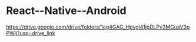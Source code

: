 # React--Native--Android
https://drive.google.com/drive/folders/1eg4GAG_Hpvgi41jpDLPv3MGuaV3pPWlj?usp=drive_link
